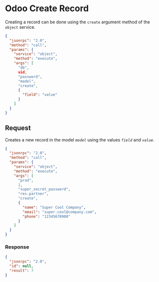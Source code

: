 # Odoo Create Record

Creating a record can be done using the `create` argument method of the `object` service.

``` json title="Method"
{
  "jsonrpc": "2.0",
  "method": "call",
  "params": {
    "service": "object",
    "method": "execute",
    "args": [
      "db",
      uid,
      "password",
      "model",
      "create",
      {
        "field": "value"
      }
    ]
  }
}
```

## Request

Creates a new record in the model *`model`* using the values *`field`* and *`value`*.

``` json title="Request body"
{
  "jsonrpc": "2.0",
  "method": "call",
  "params": {
    "service": "object",
    "method": "execute",
    "args": [
      "prod",
      1,
      "super_secret_password",
      "res.partner",
      "create",
      {
        "name": "Super Cool Company",
        "email": "super.cool@company.com",
        "phone": "12345678900"
      }
    ]
  }
}
```

### Response

``` json title="Response body"
{
  "jsonrpc": "2.0",
  "id": null,
  "result": 7
}
```
